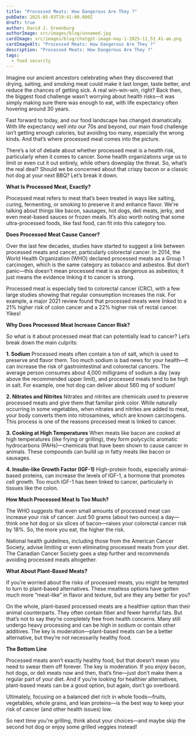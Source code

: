 ```yaml
---
title: "Processed Meats: How Dangerous Are They ?"
pubDate: 2025-05-03T19:41:00.000Z
draft: true
author: David J. Greenburg
authorImage: src/images/blog/unnamed.jpg
cardImage: src/images/blog/chatgpt-image-may-1-2025-11_53_41-am.png
cardImageAlt: "Processed Meats: How Dangerous Are They ?"
description: "Processed Meats: How Dangerous Are They ?"
tags:
  - food security
---
```




Imagine our ancient ancestors celebrating when they discovered that drying, salting, and smoking meat could make it last longer, taste better, and reduce the chances of getting sick. A real win-win-win, right? Back then, the biggest food challenge wasn’t worrying about health risks—it was simply making sure there was enough to eat, with life expectancy often hovering around 30 years.

Fast forward to today, and our food landscape has changed dramatically. With life expectancy well into our 70s and beyond, our main food challenge isn’t getting enough calories, but avoiding too many, especially the wrong kinds. And that’s where processed meat comes into the picture.

There’s a lot of debate about whether processed meat is a health risk, particularly when it comes to cancer. Some health organizations urge us to limit or even cut it out entirely, while others downplay the threat. So, what’s the real deal? Should we be concerned about that crispy bacon or a classic hot dog at your next BBQ? Let’s break it down.

**What Is Processed Meat, Exactly?**

Processed meat refers to meat that’s been treated in ways like salting, curing, fermenting, or smoking to preserve it and enhance flavor. We're talking about things like bacon, sausages, hot dogs, deli meats, jerky, and even meat-based sauces or frozen meals. It’s also worth noting that some ultra-processed foods, like fast food, can fit into this category too.

**Does Processed Meat Cause Cancer?**

Over the last few decades, studies have started to suggest a link between processed meats and cancer, particularly colorectal cancer. In 2014, the World Health Organization (WHO) declared processed meats as a Group 1 carcinogen, which is the same category as tobacco and asbestos. But don’t panic—this doesn’t mean processed meat is as dangerous as asbestos; it just means the evidence linking it to cancer is strong.

Processed meat is especially tied to colorectal cancer (CRC), with a few large studies showing that regular consumption increases the risk. For example, a major 2021 review found that processed meats were linked to a 21% higher risk of colon cancer and a 22% higher risk of rectal cancer. Yikes!

**Why Does Processed Meat Increase Cancer Risk?**

So what is it about processed meat that can potentially lead to cancer? Let’s break down the main culprits:

**1. Sodium** Processed meats often contain a ton of salt, which is used to preserve and flavor them. Too much sodium is bad news for your health—it can increase the risk of gastrointestinal and colorectal cancers. The average person consumes about 4,000 milligrams of sodium a day (way above the recommended upper limit), and processed meats tend to be high in salt. For example, one hot dog can deliver about 560 mg of sodium!

**2. Nitrates and Nitrites** Nitrates and nitrites are chemicals used to preserve processed meats and give them that familiar pink color. While naturally occurring in some vegetables, when nitrates and nitrites are added to meat, your body converts them into nitrosamines, which are known carcinogens. This process is one of the reasons processed meat is linked to cancer.

**3. Cooking at High Temperatures** When meats like bacon are cooked at high temperatures (like frying or grilling), they form polycyclic aromatic hydrocarbons (PAHs)—chemicals that have been shown to cause cancer in animals. These compounds can build up in fatty meats like bacon or sausages.

**4. Insulin-like Growth Factor (IGF-1)** High-protein foods, especially animal-based proteins, can increase the levels of IGF-1, a hormone that promotes cell growth. Too much IGF-1 has been linked to cancer, particularly in tissues like the colon.

**How Much Processed Meat Is Too Much?**

The WHO suggests that even small amounts of processed meat can increase your risk of cancer. Just 50 grams (about two ounces) a day—think one hot dog or six slices of bacon—raises your colorectal cancer risk by 18%. So, the more you eat, the higher the risk.

National health guidelines, including those from the American Cancer Society, advise limiting or even eliminating processed meats from your diet. The Canadian Cancer Society goes a step further and recommends avoiding processed meats altogether.

**What About Plant-Based Meats?**

If you’re worried about the risks of processed meats, you might be tempted to turn to plant-based alternatives. These meatless options have gotten much more “meat-like” in flavor and texture, but are they any better for you?

On the whole, plant-based processed meats are a healthier option than their animal counterparts. They often contain fiber and fewer harmful fats. But that’s not to say they’re completely free from health concerns. Many still undergo heavy processing and can be high in sodium or contain other additives. The key is moderation—plant-based meats can be a better alternative, but they’re not necessarily healthy food.

**The Bottom Line**

Processed meats aren’t exactly healthy food, but that doesn’t mean you need to swear them off forever. The key is moderation. If you enjoy bacon, hot dogs, or deli meats now and then, that’s fine—just don’t make them a regular part of your diet. And if you’re looking for healthier alternatives, plant-based meats can be a good option, but again, don’t go overboard.

Ultimately, focusing on a balanced diet rich in whole foods—fruits, vegetables, whole grains, and lean proteins—is the best way to keep your risk of cancer (and other health issues) low.

So next time you're grilling, think about your choices—and maybe skip the second hot dog or enjoy some grilled veggies instead!
